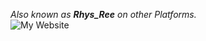 _Also known as **Rhys_Ree** on other Platforms._  
![My Website](https://www.rhys-ree.ga 'My Website')
